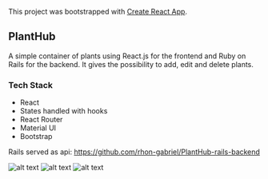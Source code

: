 This project was bootstrapped with [Create React App](https://github.com/facebook/create-react-app).

## PlantHub

A simple container of plants using React.js for the frontend and Ruby on Rails for the backend.
It gives the possibility to add, edit and delete plants.

### Tech Stack

- React
- States handled with hooks
- React Router
- Material UI
- Bootstrap

Rails served as api: https://github.com/rhon-gabriel/PlantHub-rails-backend

![alt text](https://i.imgur.com/NBdnbUy.png)
![alt text](https://i.imgur.com/mvM9yig.jpg)
![alt text](https://i.imgur.com/ycvMoYp.png)
